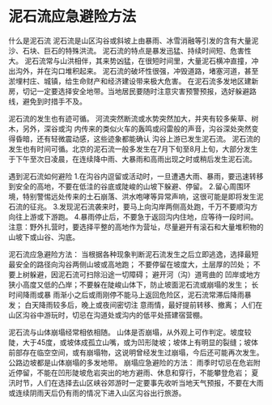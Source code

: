 # 泥石流应急避险方法
什么是泥石流
泥石流是山区沟谷或斜坡上由暴雨、冰雪消融等引发的含有大量泥沙、石块、巨石的特殊洪流。
泥石流的特点是暴发迅猛、持续时间短、危害性大。
泥石流常与山洪相伴，其来势凶猛，在很短时间里，大量泥石横冲直撞，冲出沟外，并在沟口堆积起来。
泥石流的破坏性很强，冲毁道路，堵塞河道，甚至淤埋村庄、城镇，给生命财产和经济建设带来极大危害。
在泥石流多发地区建新房，切记一定要选择安全地带。当地居民要随时注意灾害预警预报，选好躲避路线，避免到时措手不及。

泥石流的发生也有迹可循。
河流突然断流或水势突然加大，并夹有较多柴草、树木，另外，深谷或沟 内传来的类似火车的轰鸣或闷雷般的声音，沟谷深处突然变得昏暗，还有轻微震动感，这些迹象都能确认 沟谷上游已发生泥石流。
泥石流的发生也有时间可循。北京的泥石流一般多发生在7月下旬至8月上旬，大部分发生于下午至次日凌晨，在连续降中雨、大暴雨和高雨出现之时或稍后发生泥石流。 

遇到泥石流如何避险
1.在沟谷内逗留或活动时，一旦遭遇大雨、暴雨，要迅速转移到安全的高地，不要在低洼的谷底或陡峻的山坡下躲避、停留。
2.留心周围环境，特别警惕远处传来的土石崩落、洪水咆哮等异常声响，这很可能是即将发生泥石流的征兆。
3.发现泥石流袭来时，要马上向沟岸两侧高处跑，千万不要顺沟方向往上游或下游跑。
4.暴雨停止后，不要急于返回沟内住地，应等待一段时间。
注意：野外扎营时，要选择平整的高地作为营址，尽量避开有滚石和大量堆积物的山坡下或山谷、沟底。

泥石流应急避险方法： 
当根据各种现象判断泥石流发生之后立即逃逸，选择最短最安全的路径向沟谷两侧山坡或高地跑；
不要停留在坡度大，土层厚的凹处；
不要上树躲避，因泥石流可扫除沿途一切障碍；
避开河（沟）道弯曲的 凹岸或地方狭小高度又低的凸岸；不要躲在陡峻山体下，防止坡面泥石流或崩塌的发生；
长时间降雨或暴 雨渐小之后或雨刚停不能马上返回危险区，泥石流常滞后降雨暴发；
白天降雨较多后，晚上或夜间密切注 意雨情，最好提前转移、撤离；
人们在山区沟谷中游玩时，切忌在沟道处或沟内的低平处搭建宿营棚。

泥石流与山体崩塌经常相依相随。
山体是否崩塌，从外观上可作判定。坡度较陡，大于45度，或坡体成孤立山嘴，或为凹形陡坡；坡体上有明显的裂缝；坡体前部存在临空空间，或有崩塌物，这说明曾经发生过崩塌，今后还可能再次发生。
公路边坡都是山体崩塌的多发地带。
崩塌应急避险的方法：
雨季时切忌在危岩附近停留，不能在凹形陡坡危岩突出的地方避雨、休息和穿行，不能攀登危岩；
夏汛时节，人们在选择去山区峡谷郊游时一定要事先收听当地天气预报，不要在大雨或连续阴雨天后仍有雨的情况下进入山区沟谷出行旅游。
